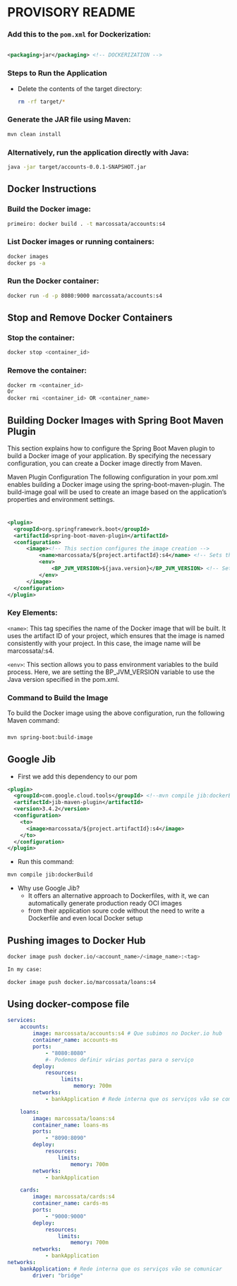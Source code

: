 # PROVISORY README

### Add this to the `pom.xml` for Dockerization:

```xml

<packaging>jar</packaging> <!-- DOCKERIZATION -->
``` 

### Steps to Run the Application

* Delete the contents of the target directory:
  ```bash
  rm -rf target/* 
  ```

### Generate the JAR file using Maven:

  ```bash
  mvn clean install
  ```

### Alternatively, run the application directly with Java:

  ```bash
  java -jar target/accounts-0.0.1-SNAPSHOT.jar
  ```

## Docker Instructions

### Build the Docker image:

  ```bash
 primeiro: docker build . -t marcossata/accounts:s4  
   ```

### List Docker images or running containers:

  ```bash
  docker images
  docker ps -a
   ```

### Run the Docker container:

  ```bash
  docker run -d -p 8080:9000 marcossata/accounts:s4
   ```

## Stop and Remove Docker Containers

### Stop the container:

  ```bash
  docker stop <container_id>
   ```

### Remove the container:

  ```bash
  docker rm <container_id>
  Or
  docker rmi <container_id> OR <container_name>

   ```

## Building Docker Images with Spring Boot Maven Plugin

This section explains how to configure the Spring Boot Maven plugin to build a Docker image of your application. By
specifying the necessary configuration, you can create a Docker image directly from Maven.

Maven Plugin Configuration
The following configuration in your pom.xml enables building a Docker image using the spring-boot-maven-plugin. The
build-image goal will be used to create an image based on the application’s properties and environment settings.

###  

  ```xml

<plugin>
    <groupId>org.springframework.boot</groupId>
    <artifactId>spring-boot-maven-plugin</artifactId>
    <configuration>
        <image><!-- This section configures the image creation -->
            <name>marcossata/${project.artifactId}:s4</name> <!-- Sets the name of the image -->
            <env>
                <BP_JVM_VERSION>${java.version}</BP_JVM_VERSION> <!-- Sets the Java version used in the image -->
            </env>
        </image>
    </configuration>
</plugin>
   ```

### Key Elements:

`<name>`: This tag specifies the name of the Docker image that will be built. It uses the artifact ID of your project,
which ensures that the image is named consistently with your project. In this case, the image name will be
marcossata/<artifactId>:s4.

`<env>`: This section allows you to pass environment variables to the build process. Here, we are setting the
BP_JVM_VERSION variable to use the Java version specified in the pom.xml.

### Command to Build the Image
To build the Docker image using the above configuration, run the following Maven command:


###  

  ```bash
  mvn spring-boot:build-image
   ```



## Google Jib
* First we add this dependency to our pom  
```xml
<plugin>
  <groupId>com.google.cloud.tools</groupId> <!--mvn compile jib:dockerBuild-->
  <artifactId>jib-maven-plugin</artifactId>
  <version>3.4.2</version>
  <configuration>
    <to>
      <image>marcossata/${project.artifactId}:s4</image>
    </to>
  </configuration>
</plugin>
   ```
* Run this command:
```bash
mvn compile jib:dockerBuild 
```

* Why use Google Jib?
  * It offers an alternative approach to Dockerfiles, with it, we can automatically generate production ready OCI images
  * from their application soure code without the need to write a Dockerfile and even local Docker setup


## Pushing images to Docker Hub
```bash
docker image push docker.io/<account_name>/<image_name>:<tag>

In my case:

docker image push docker.io/marcossata/loans:s4
```

## Using docker-compose file

```yaml
services:
    accounts:
        image: marcossata/accounts:s4 # Que subimos no Docker.io hub
        container_name: accounts-ms
        ports:
            - "8080:8080"
            #- Podemos definir várias portas para o serviço
        deploy:
            resources:
                 limits:
                     memory: 700m
        networks:
            - bankApplication # Rede interna que os serviços vão se comunicar

    loans:
        image: marcossata/loans:s4
        container_name: loans-ms
        ports:
            - "8090:8090"
        deploy:
            resources:
                limits:
                    memory: 700m
        networks:
            - bankApplication

    cards:
        image: marcossata/cards:s4
        container_name: cards-ms
        ports:
            - "9000:9000"
        deploy:
            resources:
                limits:
                    memory: 700m
        networks:
            - bankApplication
networks:
    bankApplication: # Rede interna que os serviços vão se comunicar
        driver: "bridge"
```